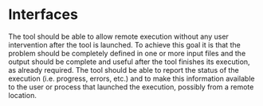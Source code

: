 # Interfaces


The tool should be able to allow remote execution without any user intervention after the tool is launched.
To achieve this goal it is that the problem should be completely defined in one or more input files and the output should be complete and useful after the tool finishes its execution, as already required.
The tool should be able to report the status of the execution (i.e. progress, errors, etc.) and to make this information available to the user or process that launched the execution, possibly from a remote location.
